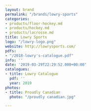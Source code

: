 ```yaml
---
layout: brand
permalink: "/brands/lowry-sports"
categories:
- products/floor-hockey.md
- products/hockey.md
- products/lacrosse.md
title: Lowry Sports
logo: "/lowry-logo.png"
website: http://lowrysports.com/
pdfs:
- "/2018-lowry's-catalogue.pdf"
info: ''
date: '2019-03-29T22:29:52.000+00:00'
catalogues:
- title: Lowry Catalogue
  pdf: ''
  year: 2019
photos:
- title: Proudly Canadian
  photo: "/proudly canadian.jpg"

---
```


